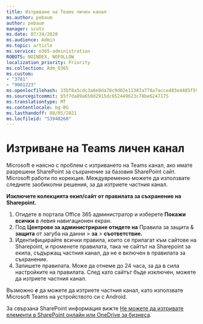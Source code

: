 ```yaml
---
title: Изтриване на Teams личен канал
ms.author: pebaum
author: pebaum
manager: scotv
ms.date: 07/24/2020
ms.audience: Admin
ms.topic: article
ms.service: o365-administration
ROBOTS: NOINDEX, NOFOLLOW
localization_priority: Priority
ms.collection: Adm_O365
ms.custom:
- "3781"
- "9001223"
ms.openlocfilehash: 33bf8a5cdc3a8e8da78c9d02e11387a778a7acce483e4485f595d9e05b344433
ms.sourcegitcommit: b5f7da89a650d2915dc652449623c78be6247175
ms.translationtype: MT
ms.contentlocale: bg-BG
ms.lasthandoff: 08/05/2021
ms.locfileid: "53948260"
---
```

# <a name="delete-a-teams-private-channel"></a>Изтриване на Teams личен канал

Microsoft е наясно с проблем с изтриването на Teams канал, ако имате разрешени SharePoint за съхранение за базовия SharePoint сайт. Microsoft работи по корекция. Междувременно можете да използвате следните заобиколни решения, за да изтриете частния канал.

**Изключете колекцията екип/сайт от правилата за съхранение на Sharepoint.**

1. Отидете в портала Office 365 администратор и изберете **Покажи всички** в левия навигационен екран.
2. Под **Центрове за администриране отидете на** Правила за защита & **защита** от загуба на данни  >  **за**  >  **съответствие.**
3. Идентифицирайте всички правила, които се прилагат към сайтове на Sharepoint, и променете правилата, така че сайтът на Sharepoint за екипа, съдържащ частния канал, да не е включен в правилата за съхранение.
4. Запишете правилата.
    Може да отнеме до 24 часа, за да в сила настройките на правилата.
    След като сайтът бъде изключен, можете да изтриете частния канал.  
    
Възможно ***е*** да можете да изтриете частния канал, като използвате Microsoft Teams на устройството си с Android. 

За свързана SharePoint информация вижте [Не можете да изтривате елементи в SharePoint онлайн или OneDrive за бизнеса](https://docs.microsoft.com/alchemyinsights/retention-policy-ediscovery-hold).